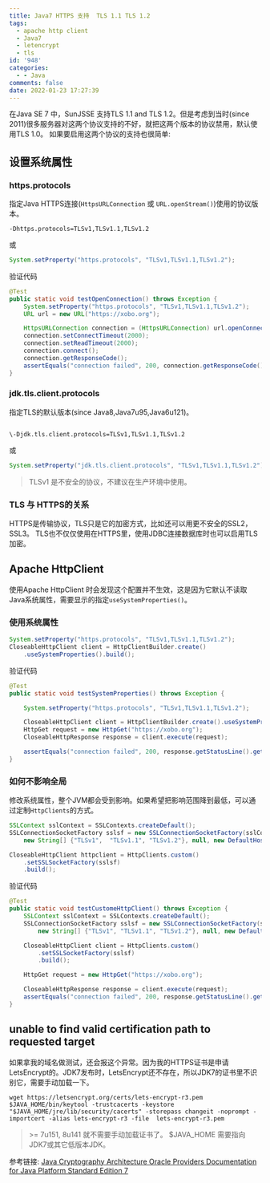 ```yaml
---
title: Java7 HTTPS 支持  TLS 1.1 TLS 1.2
tags:
  - apache http client
  - Java7
  - letencrypt
  - tls
id: '948'
categories:
  - - Java
comments: false
date: 2022-01-23 17:27:39
---
```


在Java SE 7 中，SunJSSE 支持TLS 1.1 and TLS 1.2。但是考虑到当时(since 2011)很多服务器对这两个协议支持的不好，就把这两个版本的协议禁用，默认使用TLS 1.0。 如果要启用这两个协议的支持也很简单:

## 设置系统属性

### https.protocols

指定Java HTTPS连接(`HttpsURLConnection` 或 `URL.openStream()`)使用的协议版本。

```
-Dhttps.protocols=TLSv1,TLSv1.1,TLSv1.2
```

或

```Java
System.setProperty("https.protocols", "TLSv1,TLSv1.1,TLSv1.2");
```

验证代码

```Java
@Test
public static void testOpenConnection() throws Exception {
    System.setProperty("https.protocols", "TLSv1,TLSv1.1,TLSv1.2");
    URL url = new URL("https://xobo.org");

    HttpsURLConnection connection = (HttpsURLConnection) url.openConnection();
    connection.setConnectTimeout(2000);
    connection.setReadTimeout(2000);
    connection.connect();
    connection.getResponseCode();
    assertEquals("connection failed", 200, connection.getResponseCode());
}
  ```
###  jdk.tls.client.protocols   
指定TLS的默认版本(since Java8,Java7u95,Java6u121)。
```

\-Djdk.tls.client.protocols=TLSv1,TLSv1.1,TLSv1.2

````
或
```Java
System.setProperty("jdk.tls.client.protocols", "TLSv1,TLSv1.1,TLSv1.2");
````

> TLSv1 是不安全的协议，不建议在生产环境中使用。

### TLS 与 HTTPS的关系

HTTPS是传输协议，TLS只是它的加密方式，比如还可以用更不安全的SSL2，SSL3。 TLS也不仅仅使用在HTTPS里，使用JDBC连接数据库时也可以启用TLS加密。

## Apache HttpClient

使用Apache HttpClient 时会发现这个配置并不生效，这是因为它默认不读取Java系统属性，需要显示的指定`useSystemProperties()`。

### 使用系统属性

```Java
System.setProperty("https.protocols", "TLSv1,TLSv1.1,TLSv1.2");
CloseableHttpClient client = HttpClientBuilder.create()
    .useSystemProperties().build();
```

验证代码

```Java
@Test
public static void testSystemProperties() throws Exception {

    System.setProperty("https.protocols", "TLSv1,TLSv1.1,TLSv1.2");

    CloseableHttpClient client = HttpClientBuilder.create().useSystemProperties().build();
    HttpGet request = new HttpGet("https://xobo.org");
    CloseableHttpResponse response = client.execute(request);

    assertEquals("connection failed", 200, response.getStatusLine().getStatusCode());
}

```

### 如何不影响全局

修改系统属性，整个JVM都会受到影响。如果希望把影响范围降到最低，可以通过定制`HttpClients`的方式。

```Java
SSLContext sslContext = SSLContexts.createDefault();
SSLConnectionSocketFactory sslsf = new SSLConnectionSocketFactory(sslContext,
    new String[] {"TLSv1",  "TLSv1.1", "TLSv1.2"}, null, new DefaultHostnameVerifier());

CloseableHttpClient httpclient = HttpClients.custom()
    .setSSLSocketFactory(sslsf)
    .build();
```

验证代码

```Java
@Test
public static void testCustomeHttpClient() throws Exception {
    SSLContext sslContext = SSLContexts.createDefault();
    SSLConnectionSocketFactory sslsf = new SSLConnectionSocketFactory(sslContext,
        new String[] {"TLSv1", "TLSv1.1", "TLSv1.2"}, null, new DefaultHostnameVerifier());

    CloseableHttpClient client = HttpClients.custom()
        .setSSLSocketFactory(sslsf)
        .build();

    HttpGet request = new HttpGet("https://xobo.org");

    CloseableHttpResponse response = client.execute(request);
    assertEquals("connection failed", 200, response.getStatusLine().getStatusCode());
}
```

## unable to find valid certification path to requested target

如果拿我的域名做测试，还会报这个异常。因为我的HTTPS证书是申请LetsEncrypt的。JDK7发布时，LetsEncrypt还不存在，所以JDK7的证书里不识别它，需要手动加载一下。

```Shell
wget https://letsencrypt.org/certs/lets-encrypt-r3.pem
$JAVA_HOME/bin/keytool -trustcacerts -keystore "$JAVA_HOME/jre/lib/security/cacerts" -storepass changeit -noprompt -importcert -alias lets-encrypt-r3 -file  lets-encrypt-r3.pem
```

> \>= 7u151, 8u141 就不需要手动加载证书了。 $JAVA\_HOME 需要指向JDK7或其它低版本JDK。

参考链接: [Java Cryptography Architecture Oracle Providers Documentation for Java Platform Standard Edition 7](https://docs.oracle.com/javase/7/docs/technotes/guides/security/SunProviders.html#tlsprotonote)